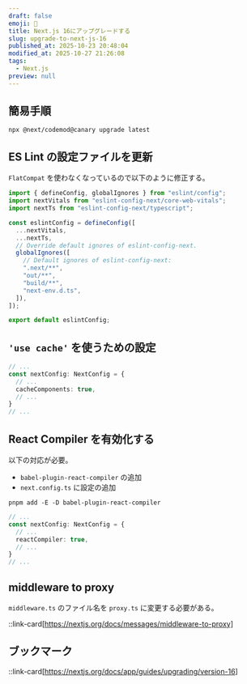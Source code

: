 ```yaml
---
draft: false
emoji: 🚩
title: Next.js 16にアップグレードする
slug: upgrade-to-next-js-16
published_at: 2025-10-23 20:48:04
modified_at: 2025-10-27 21:26:08
tags:
  - Next.js
preview: null
---
```


## 簡易手順

```sh:Terminal
npx @next/codemod@canary upgrade latest
```

## ES Lint の設定ファイルを更新

`FlatCompat` を使わなくなっているので以下のように修正する。

```ts:eslint.config.mjs
import { defineConfig, globalIgnores } from "eslint/config";
import nextVitals from "eslint-config-next/core-web-vitals";
import nextTs from "eslint-config-next/typescript";

const eslintConfig = defineConfig([
  ...nextVitals,
  ...nextTs,
  // Override default ignores of eslint-config-next.
  globalIgnores([
    // Default ignores of eslint-config-next:
    ".next/**",
    "out/**",
    "build/**",
    "next-env.d.ts",
  ]),
]);

export default eslintConfig;
```

## `'use cache'` を使うための設定

```ts:next.config.ts
// ...
const nextConfig: NextConfig = {
  // ...
  cacheComponents: true,
  // ...
}
// ...
```

## React Compiler を有効化する

以下の対応が必要。

- `babel-plugin-react-compiler` の追加
- `next.config.ts` に設定の追加

```sh:Terminal
pnpm add -E -D babel-plugin-react-compiler
```

```ts:next.config.ts
// ...
const nextConfig: NextConfig = {
  // ...
  reactCompiler: true,
  // ...
}
// ...
```

## middleware to proxy

`middleware.ts` のファイル名を `proxy.ts` に変更する必要がある。

::link-card[https://nextjs.org/docs/messages/middleware-to-proxy]

## ブックマーク

::link-card[https://nextjs.org/docs/app/guides/upgrading/version-16]
